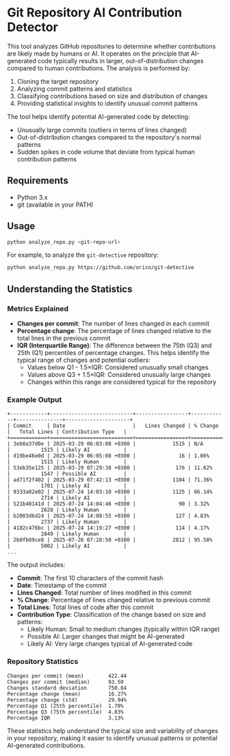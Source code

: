 # Git Repository AI Contribution Detector

This tool analyzes GitHub repositories to determine whether contributions are likely made by humans or AI. It operates on the principle that AI-generated code typically results in larger, out-of-distribution changes compared to human contributions. The analysis is performed by:

1. Cloning the target repository
2. Analyzing commit patterns and statistics
3. Classifying contributions based on size and distribution of changes
4. Providing statistical insights to identify unusual commit patterns

The tool helps identify potential AI-generated code by detecting:
- Unusually large commits (outliers in terms of lines changed)
- Out-of-distribution changes compared to the repository's normal patterns
- Sudden spikes in code volume that deviate from typical human contribution patterns

## Requirements
- Python 3.x
- git (available in your PATH)

## Usage
```bash
python analyze_repo.py <git-repo-url>
```

For example, to analyze the `git-detective` repository:
```bash
python analyze_repo.py https://github.com/orico/git-detective
```

## Understanding the Statistics

### Metrics Explained
- **Changes per commit**: The number of lines changed in each commit
- **Percentage change**: The percentage of lines changed relative to the total lines in the previous commit
- **IQR (Interquartile Range)**: The difference between the 75th (Q3) and 25th (Q1) percentiles of percentage changes. This helps identify the typical range of changes and potential outliers:
  - Values below Q1 - 1.5×IQR: Considered unusually small changes
  - Values above Q3 + 1.5×IQR: Considered unusually large changes
  - Changes within this range are considered typical for the repository

### Example Output
```
+------------+---------------------------+-----------------+------------+---------------+---------------------+
| Commit     | Date                      |   Lines Changed | % Change   |   Total Lines | Contribution Type   |
+============+===========================+=================+============+===============+=====================+
| 3eb8a37d0e | 2025-03-29 06:03:08 +0300 |            1515 | N/A        |          1515 | Likely AI           |
| d19be46e0d | 2025-03-29 06:05:08 +0300 |              16 | 1.06%      |          1515 | Likely Human        |
| 53eb35e125 | 2025-03-29 07:29:38 +0300 |             176 | 11.62%     |          1547 | Possible AI         |
| ad71f2f402 | 2025-03-29 07:42:13 +0300 |            1104 | 71.36%     |          1701 | Likely AI           |
| 9333a02e02 | 2025-07-24 14:03:10 +0300 |            1125 | 66.14%     |          2714 | Likely AI           |
| 521b40141d | 2025-07-24 14:04:46 +0300 |              90 | 3.32%      |          2628 | Likely Human        |
| b2003d6d24 | 2025-07-24 14:08:55 +0300 |             127 | 4.83%      |          2737 | Likely Human        |
| 4182c476bc | 2025-07-24 14:19:27 +0300 |             114 | 4.17%      |          2849 | Likely Human        |
| 2b0fb09ce8 | 2025-07-26 07:28:50 +0300 |            2812 | 95.58%     |          5002 | Likely AI           |
...
```

The output includes:
- **Commit**: The first 10 characters of the commit hash
- **Date**: Timestamp of the commit
- **Lines Changed**: Total number of lines modified in this commit
- **% Change**: Percentage of lines changed relative to previous commit
- **Total Lines**: Total lines of code after this commit
- **Contribution Type**: Classification of the change based on size and patterns:
  - Likely Human: Small to medium changes (typically within IQR range)
  - Possible AI: Larger changes that might be AI-generated
  - Likely AI: Very large changes typical of AI-generated code

### Repository Statistics
```
Changes per commit (mean)        422.44
Changes per commit (median)      93.50
Changes standard deviation       750.84
Percentage change (mean)         16.27%
Percentage change (std)          29.94%
Percentage Q1 (25th percentile)  1.70%
Percentage Q3 (75th percentile)  4.83%
Percentage IQR                   3.13%
```

These statistics help understand the typical size and variability of changes in your repository, making it easier to identify unusual patterns or potential AI-generated contributions.

